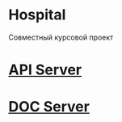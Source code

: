 # Hospital
Совместный курсовой проект

# [API Server](https://github.com/BigTows/Hospital/tree/master/server)
# [DOC Server](https://github.com/BigTows/Hospital/tree/master/doc/server)